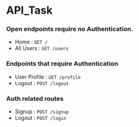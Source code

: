 # API_Task


### Open endpoints require no Authentication.

* Home : `GET /`
* All Users : `GET /users`

### Endpoints that require Authentication

* User Profile : `GET /profile`
* Logout : `POST /logout`

### Auth related routes

* Signup : `POST /signup`
* Logout : `POST /login`
